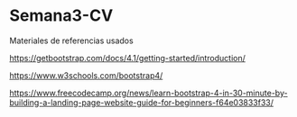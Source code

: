 # Semana3-CV

Materiales de referencias usados 

https://getbootstrap.com/docs/4.1/getting-started/introduction/

https://www.w3schools.com/bootstrap4/

https://www.freecodecamp.org/news/learn-bootstrap-4-in-30-minute-by-building-a-landing-page-website-guide-for-beginners-f64e03833f33/